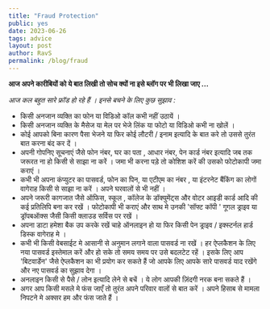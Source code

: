 ```yaml
---
title: "Fraud Protection"
public: yes
date: 2023-06-26
tags: advice
layout: post
author: RavS
permalink: /blog/fraud
---
```


**आज अपने कारीबियों को ये बात लिखी तो सोच क्यों ना इसे ब्लॉग पर भी लिखा जाए ...**

*आज कल बहुत सारे फ्रॉड हो रहे हैं । इनसे बचने के लिए कुछ सुझाव :*

- किसी अनजान व्यक्ति का फोन या विडिओ कॉल कभी नहीं उठायें ।
- किसी अनजान व्यक्ति के मैसेज या मेल पर भेजे लिंक या फोटो या विडिओ कभी ना खोलें ।
- कोई आपको बिना कारण पैसा भेजने या फिर कोई लौटरी / इनाम इत्यादि के बात करे तो उससे तुरंत बात करना बंद कर दें ।
- अपनी गोपनिए सूचनाएं जैसे फोन नंबर, घर का पता , आधार नंबर, पेन कार्ड नंबर इत्यादि जब तक जरूरत ना हो किसी से साझा ना करें । जमा भी करना पड़े तो कोशिश करें की उसको फोटोकापी जमा कराएं ।
- कभी भी अपना कंप्युटर का पासवर्ड, फोन का पिन, या एटीएम का नंबर , या इंटरनेट बैंकिंग का लोगों वागेराह किसी से साझा ना करें । अपने घरवालों से भी नहीं ।
- अपने जरूरी कागजात जैसे ऑफिस, स्कूल , कॉलेज के डॉक्युमेंट्स और वोटर आइडी कार्ड आदि की कई प्रतिलिपि बना कर रखें । फोटोकापी भी कराएं और साथ मे उनकी 'सॉफ्ट कॉपी ' गूगल ड्राइव या ड्रॉपबऑक्स जैसी किसी क्लाउड सर्विस पर रखें ।
- अपना डाटा हमेशा बैक उप करके रखें चाहे ऑनलाइन हो या फिर किसी पेन ड्राइव / इक्स्टर्नल हार्ड डिस्क वागेराह मे ।
- कभी भी किसी वेबसाईट मे आसानी से अनुमान लगाने वाला पासवर्ड ना रखें । हर ऐप्लकैशन के लिए नया पासवर्ड इस्तेमाल करें और हो सके तो समय समय पर उसे बदलटेट रहें । इसके लिए आप 'बिटवार्डेन' जैसे ऐप्लकैशन का भी प्रयोग कर सकते हैं जो आपके लिए आपके सारे पासवर्ड याद रखेंगे और नए पासवर्ड का सुझाव देगा ।
- अनलाइन किसी से पैसे / लोन इत्यादि लेने से बचें । ये लोग आपकी ज़िंदगी नरक बना सकते हैं ।
- अगर आप किसी मसले मे फंस जाएँ तो तुरंत अपने परिवार वालों से बात करें । अपने हिसाब से मामला निपटने मे अक्सर हम और फंस जाते हैं ।

